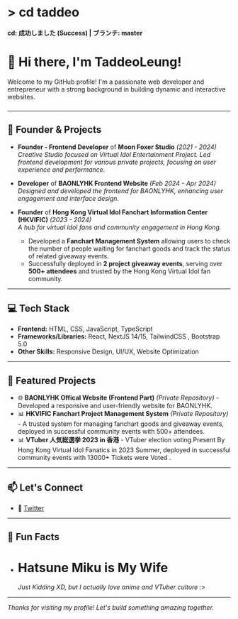 # > cd taddeo
**cd: 成功しました (Success) | ブランチ: master**

# 👋 Hi there, I'm TaddeoLeung!

Welcome to my GitHub profile! I'm a passionate web developer and entrepreneur with a strong background in building dynamic and interactive websites.

###

---

## 🏢 Founder & Projects

- **Founder - Frontend Developer** of **Moon Foxer Studio** *(2021 - 2024)*  
  *Creative Studio focused on Virtual Idol Entertainment Project.*
  *Led frontend development for various private projects, focusing on user experience and performance.*

- **Developer** of **BAONLYHK Frontend Website** *(Feb 2024 - Apr 2024)*  
  *Designed and developed the frontend for BAONLYHK, enhancing user engagement and interface design.*
  
- **Founder** of **Hong Kong Virtual Idol Fanchart Information Center (HKVIFIC)** *(2023 - 2024)*  
  *A hub for virtual idol fans and community engagement in Hong Kong.*
  
  - Developed a **Fanchart Management System** allowing users to check the number of people waiting for fanchart goods and track the status of related giveaway events.  
  - Successfully deployed in **2 project giveaway events**, serving over **500+ attendees** and trusted by the Hong Kong Virtual Idol fan community.

---

## 💻 Tech Stack

- **Frontend:** HTML, CSS, JavaScript, TypeScript  
- **Frameworks/Libraries:** React, NextJS 14/15, TailwindCSS , Bootstrap 5.0 
- **Other Skills:** Responsive Design, UI/UX, Website Optimization

---

## 🚀 Featured Projects

- 🌐 **BAONLYHK Offical Website (Frontend Part)** *(Private Repository)* - Developed a responsive and user-friendly website for BAONLYHK.  
- 📊 **HKVIFIC Fanchart Project Management System** *(Private Repository)* - A trusted system for managing fanchart goods and giveaway events, deployed in successful community events with 500+ attendees.  
- 📊 **VTuber 人気総選挙 2023 in 香港** - VTuber election voting Present By Hong Kong Virtual Idol Fanatics in 2023 Summer, deployed in successful community events with 13000+ Tickets were Voted .  


---

## 📫 Let's Connect

- 💼 [Twitter](https://www.x.com/TaddeoLeung01)  

---

## 🎨 Fun Facts

- # Hatsune Miku is My Wife  
  *Just Kidding XD, but I actually love anime and VTuber culture :>*

---

*Thanks for visiting my profile! Let's build something amazing together.*

